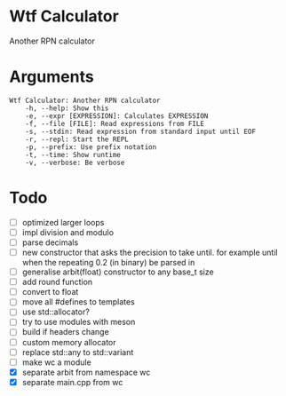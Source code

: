 # Wtf Calculator
Another RPN calculator

# Arguments
```
Wtf Calculator: Another RPN calculator
	-h, --help: Show this
	-e, --expr [EXPRESSION]: Calculates EXPRESSION
	-f, --file [FILE]: Read expressions from FILE
	-s, --stdin: Read expression from standard input until EOF
	-r, --repl: Start the REPL
	-p, --prefix: Use prefix notation
	-t, --time: Show runtime
	-v, --verbose: Be verbose
```

# Todo
- [ ] optimized larger loops
- [ ] impl division and modulo
- [ ] parse decimals
- [ ] new constructor that asks the precision to take until. for example until when the repeating 0.2 (in binary) be parsed in
- [ ] generalise arbit(float) constructor to any base_t size
- [ ] add round function
- [ ] convert to float
- [ ] move all #defines to templates
- [ ] use std::allocator?
- [ ] try to use modules with meson
- [ ] build if headers change
- [ ] custom memory allocator
- [ ] replace std::any to std::variant
- [ ] make wc a module
- [x] separate arbit from namespace wc
- [x] separate main.cpp from wc
